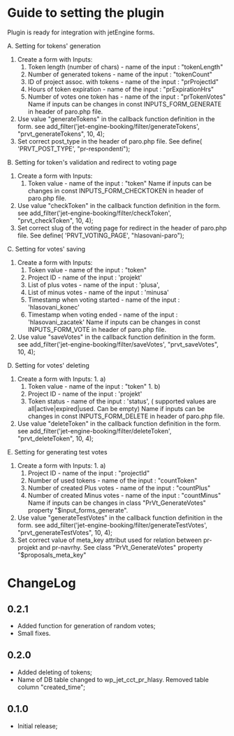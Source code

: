 # Guide to setting the plugin
Plugin is ready for integration with jetEngine forms.

A. Setting for tokens' generation
  1. Create a form with Inputs:
      1. Token length (number of chars)   - name of the input : "tokenLength"
      2. Number of generated tokens       - name of the input : "tokenCount"
      3. ID of project assoc. with tokens - name of the input : "prProjectId"
      4. Hours of token expiration        - name of the input : "prExpirationHrs"
      5. Number of votes one token has    - name of the input : "prTokenVotes"
      Name if inputs can be changes in const INPUTS_FORM_GENERATE in header of paro.php file.
  2. Use value "generateTokens" in the callback function definition in the form.
      see add_filter('jet-engine-booking/filter/generateTokens', "prvt_generateTokens", 10, 4);
  3. Set correct post_type in the header of paro.php file.
      See define( 'PRVT_POST_TYPE',  "pr-respondenti");

B. Setting for token's validation and redirect to voting page
  1. Create a form with Inputs:
      1. Token value   - name of the input : "token"
      Name if inputs can be changes in const INPUTS_FORM_CHECKTOKEN in header of paro.php file.
  2. Use value "checkToken" in the callback function definition in the form.
      see add_filter('jet-engine-booking/filter/checkToken', "prvt_checkToken", 10, 4);
  3. Set correct slug of the voting page for redirect in the header of paro.php file.
      See define( 'PRVT_VOTING_PAGE', "hlasovani-paro");

C. Setting for votes' saving
  1. Create a form with Inputs:
      1. Token value  - name of the input : "token"
      2. Project ID   - name of the input : 'projekt'
      3. List of plus votes  - name of the input : 'plusa',
      4. List of minus votes - name of the input : 'minusa'
      5. Timestamp when voting started - name of the input : 'hlasovani_konec'
      6. Timestamp when voting ended   - name of the input : 'hlasovani_zacatek'
      Name if inputs can be changes in const INPUTS_FORM_VOTE in header of paro.php file.
  2. Use value "saveVotes" in the callback function definition in the form.
      see   add_filter('jet-engine-booking/filter/saveVotes', "prvt_saveVotes", 10, 4);

D. Setting for votes' deleting
  1. Create a form with Inputs:
    1. a)
      1. Token value  - name of the input : "token"
    1. b)
      1. Project ID  - name of the input : 'projekt'
      2. Token status - name of the input : 'status', ( supported values are all|active|expired|used. Can be empty)
      Name if inputs can be changes in const INPUTS_FORM_DELETE in header of paro.php file.
  2. Use value "deleteToken" in the callback function definition in the form.
      see   add_filter('jet-engine-booking/filter/deleteToken', "prvt_deleteToken", 10, 4);

E. Setting for generating test votes
  1. Create a form with Inputs:
    1. a)
      1. Project ID  - name of the input : "projectId"
      2. Number of used tokens - name of the input : "countToken"
      3. Number of created Plus votes - name of the input : "countPlus"
      4. Number of created Minus votes - name of the input : "countMinus"
      Name if inputs can be changes in class "PrVt_GenerateVotes" property "$input_forms_generate".
  2. Use value "generateTestVotes" in the callback function definition in the form.
      see   add_filter('jet-engine-booking/filter/generateTestVotes', "prvt_generateTestVotes", 10, 4);
  3. Set correct value of meta_key attribut used for relation between pr-projekt and pr-navrhy.
      See class "PrVt_GenerateVotes" property "$proposals_meta_key"


# ChangeLog
## 0.2.1
* Added function for generation of random votes;
* Small fixes.

## 0.2.0
* Added deleting of tokens;
* Name of DB table changed to wp_jet_cct_pr_hlasy. Removed table column "created_time";


## 0.1.0

* Initial release;
